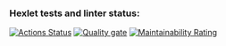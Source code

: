 ### Hexlet tests and linter status:
[![Actions Status](https://github.com/N1kita14/java-project-72/actions/workflows/hexlet-check.yml/badge.svg)](https://github.com/N1kita14/java-project-72/actions)
[![Quality gate](https://sonarcloud.io/api/project_badges/quality_gate?project=N1kita14_java-project-72)](https://sonarcloud.io/summary/new_code?id=N1kita14_java-project-72)
[![Maintainability Rating](https://sonarcloud.io/api/project_badges/measure?project=N1kita14_java-project-72&metric=sqale_rating)](https://sonarcloud.io/summary/new_code?id=N1kita14_java-project-72)
